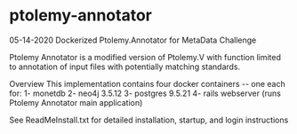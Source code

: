 # ptolemy-annotator

05-14-2020
Dockerized Ptolemy.Annotator for MetaData Challenge

Ptolemy Annotator is a modified version of Ptolemy.V with function limited to annotation of input files with potentially matching standards.

Overview
This implementation contains four docker containers -- one each for:
1- monetdb
2- neo4j 3.5.12
3- postgres 9.5.21
4- rails webserver (runs Ptolemy Annotator main application)

See ReadMeInstall.txt for detailed installation, startup, and login instructions
